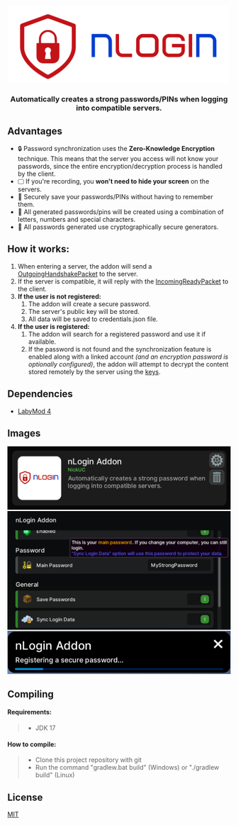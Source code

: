 <div id="addon-logo" align="center">
    <br />
    <img src="./core/src/main/resources/assets/nlogin_addon/textures/logo.svg" alt="Addon Logo" width="500"/>
    <h3>Automatically creates a strong passwords/PINs when logging into compatible servers.</h3>
</div>

## <a id="advantages"></a>Advantages

- 🔒 Password synchronization uses the **Zero-Knowledge Encryption** technique. This means that the server you access will not know your passwords, since the entire encryption/decryption process is handled by the client.
- 🖵 If you're recording, you **won't need to hide your screen** on the servers.
- 🤔 Securely save your passwords/PINs without having to remember them.
- 🔑 All generated passwords/pins will be created using a combination of letters, numbers and special characters.
- 🎲 All passwords generated use cryptographically secure generators.

## <a id="how-it-works"></a>How it works:

1. When entering a server, the addon will send a <a href="https://github.com/nickuc-com/nLogin-Addon/blob/master/core/src/main/java/com/nickuc/login/addon/core/packet/outgoing/OutgoingHandshakePacket.java">OutgoingHandshakePacket</a> to the server.
2. If the server is compatible, it will reply with the <a href="https://github.com/nickuc-com/nLogin-Addon/blob/master/core/src/main/java/com/nickuc/login/addon/core/packet/incoming/IncomingReadyPacket.java">IncomingReadyPacket</a> to the client.
3. **If the user is not registered:**
   1. The addon will create a secure password.
   2. The server's public key will be stored.
   3. All data will be saved to credentials.json file.
4. **If the user is registered:**
   1. The addon will search for a registered password and use it if available. 
   2. If the password is not found and the synchronization feature is enabled along with a linked account *(and an encryption password is optionally configured)*, the addon will attempt to decrypt the content stored remotely by the server using the <a href="https://github.com/nickuc-com/nLogin-Addon/blob/master/core/src/main/java/com/nickuc/login/addon/core/handler/PacketHandler.java#L102">keys</a>.

## <a id="dependencies"></a>Dependencies

- [LabyMod 4](https://www.labymod.net/)

## <a id="images"></a>Images
<img src="./demo/img/demo-1.png" alt="Demo Image 1" width="600"/>
<br />
<img src="./demo/img/demo-2.png" alt="Demo Image 3" width="600"/>
<br />
<img src="./demo/img/demo-3.png" alt="Demo Image 2" width="600"/>

## <a id="compile"></a>Compiling

#### Requirements:
>- JDK 17

#### How to compile:

>- Clone this project repository with git
>- Run the command "gradlew.bat build" (Windows) or "./gradlew build" (Linux)

## <a id="license"></a>License

[MIT](https://github.com/nickuc-com/nLogin-Addon/blob/master/LICENSE)